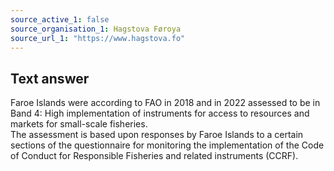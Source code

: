 ```yaml
---
source_active_1: false
source_organisation_1: Hagstova Føroya
source_url_1: "https://www.hagstova.fo"
---
```

## Text answer  
Faroe Islands were according to FAO in 2018 and in 2022 assessed to be in Band 4: High implementation of instruments for access to resources and markets for small-scale fisheries.  
The assessment is based upon responses by Faroe Islands to a certain sections of the questionnaire for monitoring the implementation of the Code of Conduct for Responsible Fisheries and related instruments (CCRF).
